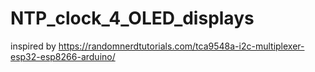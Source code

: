 # NTP_clock_4_OLED_displays
inspired by https://randomnerdtutorials.com/tca9548a-i2c-multiplexer-esp32-esp8266-arduino/
